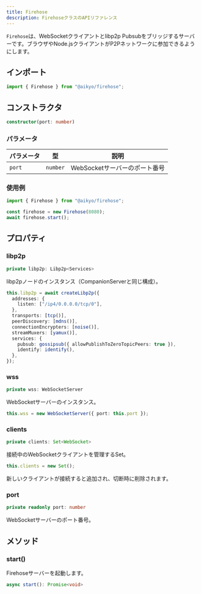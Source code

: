 ```yaml
---
title: Firehose
description: FirehoseクラスのAPIリファレンス
---
```


`Firehose`は、WebSocketクライアントとlibp2p Pubsubをブリッジするサーバーです。ブラウザやNode.jsクライアントがP2Pネットワークに参加できるようにします。

## インポート

```typescript
import { Firehose } from "@aikyo/firehose";
```

## コンストラクタ

```typescript
constructor(port: number)
```

### パラメータ

| パラメータ | 型 | 説明 |
|-----------|-----|------|
| `port` | `number` | WebSocketサーバーのポート番号 |

### 使用例

```typescript
import { Firehose } from "@aikyo/firehose";

const firehose = new Firehose(8080);
await firehose.start();
```

## プロパティ

### libp2p

```typescript
private libp2p: Libp2p<Services>
```

libp2pノードのインスタンス（CompanionServerと同じ構成）。

```typescript
this.libp2p = await createLibp2p({
  addresses: {
    listen: ["/ip4/0.0.0.0/tcp/0"],
  },
  transports: [tcp()],
  peerDiscovery: [mdns()],
  connectionEncrypters: [noise()],
  streamMuxers: [yamux()],
  services: {
    pubsub: gossipsub({ allowPublishToZeroTopicPeers: true }),
    identify: identify(),
  },
});
```

### wss

```typescript
private wss: WebSocketServer
```

WebSocketサーバーのインスタンス。

```typescript
this.wss = new WebSocketServer({ port: this.port });
```

### clients

```typescript
private clients: Set<WebSocket>
```

接続中のWebSocketクライアントを管理するSet。

```typescript
this.clients = new Set();
```

新しいクライアントが接続すると追加され、切断時に削除されます。

### port

```typescript
private readonly port: number
```

WebSocketサーバーのポート番号。

## メソッド

### start()

Firehoseサーバーを起動します。

```typescript
async start(): Promise<void>
```
